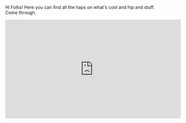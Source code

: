 Hi Folks! Here you can find all the haps on what's cool and hip and stuff. Come through.

<iframe width="560" height="315" src="https://www.youtube.com/embed/qolmz4FlnZ0" frameborder="0" allow="accelerometer; autoplay; encrypted-media; gyroscope; picture-in-picture" allowfullscreen></iframe>
<!--stackedit_data:
eyJoaXN0b3J5IjpbMTczNDM1MjIxMV19
-->